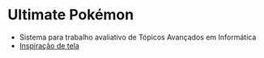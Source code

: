 # Ultimate Pokémon
* Sistema para trabalho avaliativo de Tópicos Avançados em Informática 
* [Inspiração de tela](https://dribbble.com/shots/20914492--Porche-Taycan-Landing-Page)